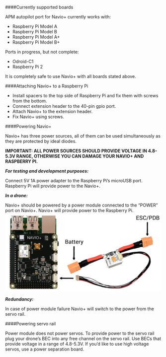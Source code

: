 ####Currently supported boards

APM autopilot port for Navio+ currently works with:

* Raspberry Pi Model A
* Raspberry Pi Model B
* Raspberry Pi Model A+
* Raspberry Pi Model B+

Ports in progress, but not complete:

* Odroid-C1
* Raspberry Pi 2

It is completely safe to use Navio+ with all boards stated above.

####Attaching Navio+ to a Raspberry Pi

* Install spacers to the top side of Raspberry Pi and fix them with screws from the bottom.
* Connect extension header to the 40-pin gpio port.
* Attach Navio+ to the extension header.
* Fix Navio+ using screws.

####Powering Navio+

Navio+ has three power sources, all of them can be used simultaneously as they are protected by ideal diodes. 

**IMPORTANT: ALL POWER SOURCES SHOULD PROVIDE VOLTAGE IN 4.8-5.3V RANGE, OTHERWISE YOU CAN DAMAGE YOUR NAVIO+ AND RASPBERRY PI.**

***For testing and development purposes:***

Connect 5V 1A power adapter to the Raspberry Pi’s microUSB port. Raspberry Pi will provide power to the Navio+.

***In a drone:***

Navio+ should be powered by a power module connected to the “POWER” port on Navio+. Navio+ will provide power to the Raspberry Pi.
![power-module](img/navio-plus-power-module.png)


***Redundancy:***

In case of power module failure Navio+ will switch to the power from the servo rail.

####Powering servo rail

Power module does not power servos. To provide power to the servo rail plug your drone’s BEC into any free channel on the servo rail. Use BECs that provide voltage in a range of 4.8-5.3V. If you’d like to use high voltage servos, use a power separation board.
